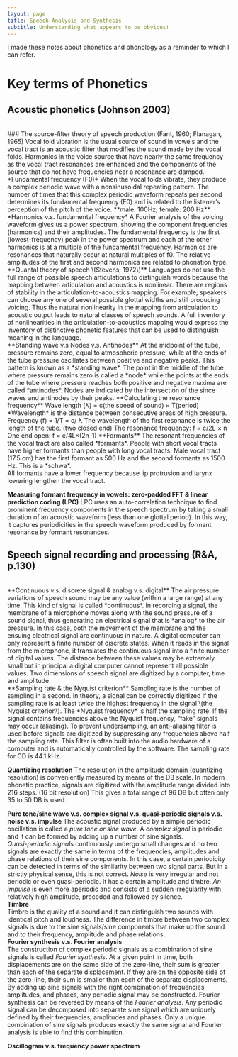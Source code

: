 ```yaml
---
layout: page
title: Speech Analysis and Synthesis
subtitle: Understanding what appears to be obvious! 
---
```

I made these notes about phonetics and phonology as a reminder to which I can refer. 

# Key terms of Phonetics
## Acoustic phonetics (Johnson 2003)
<br>
### The source-filter theory of speech production (Fant, 1960; Flanagan, 1965)
Vocal fold vibration is the usual source of sound in vowels and the vocal tract is an acoustic filter that modifies the sound made by the vocal folds. Harmonics in the voice source that have nearly the same frequency as the vocal tract resonances are enhanced and the components of the source that do not have frequencies near a resonance are damped.
<br>
*Fundamental frequency (F0)*
When the vocal folds vibrate, they produce a complex periodic wave with a nonsinusoidal repeating pattern. The number of times that this complex periodic waveform repeats per second determines its fundamental frequency (F0) and is related to the listener’s perception of the pitch of the voice. 
**male: 100Hz; female: 200 Hz**
<br>
*Harmonics v.s. fundamental frequency*
A Fourier analysis of the voicing waveform gives us a power spectrum, showing the component frequencies (harmonics) and their amplitudes. The fundamental frequency is the first (lowest-frequency) peak in the power spectrum and each of the other harmonics is at a multiple of the fundamental frequency.
Harmonics are resonances that naturally occur at natural multiples of f0.
The relative amplitudes of the first and second harmonics are related to phonation type.
<br>
**Quantal theory of speech \(Stevens, 1972\)**
Languages do not use the full range of possible speech articulations to distinguish words because the mapping between articulation and acoustics is nonlinear. There are regions of stability in the articulation-to-acoustics mapping. For example, speakers can choose any one of several possible glottal widths and still producing voicing. Thus the natural nonlinearity in the mapping from articulation to acoustic output leads to natural classes of speech sounds. A full inventory of nonlinearities in the articulation-to-acoustics mapping would express the inventory of distinctive phonetic features that can be used to distinguish meaning in the language.
<br>
**Standing wave v.s Nodes v.s. Antinodes**
At the midpoint of the tube, pressure remains zero, equal to atmospheric pressure, while at the  ends of the tube pressure oscillates between positive and negative peaks. This pattern is known as a *standing wave*.
The point in the middle of the tube where pressure remains zero is called a *node* while the points at the ends of the tube where pressure reaches both positive and negative maxima are called *antinodes*. Nodes are indicated by the intersection of the since waves and antinodes by their peaks.
**Calculating the resonance frequency**
Wave length (λ) = c(the speed of sound) × T(period)
*Wavelength* is the distance between consecutive areas of high pressure.
<br>
Frequency (f) = 1/T = c/ λ
The wavelength of the first resonance is twice the length of the tube. (two closed end)
The resonance frequency: f = c/2L × n
One end open: f =  c/4L×(2n-1)
**Formants**
The resonant frequencies of the vocal tract are also called *formants*. People with short vocal tracts have higher formants than people with long vocal tracts. Male vocal tract (17.5 cm) has the first formant as 500 Hz and the second formants as 1500 Hz. This is a *schwa*.
<br>
All formants have a lower frequency because lip protrusion and larynx lowering lengthen the vocal tract.

**Measuring formant frequency in vowels: zero-padded FFT & linear prediction coding (LPC)**
LPC uses an auto-correlation technique to find prominent frequency components in the speech spectrum by taking a small duration of an acoustic waveform (less than one glottal period). In this way, it captures periodicities in the speech waveform produced by formant resonance by formant resonances.
<br>
## Speech signal recording and processing (R&A, p.130)
<br>
**Continuous v.s. discrete signal & analog v.s. digital**
The air pressure variations of speech sound may be any value (within a large range) at any time. This kind of signal is called *continuous*. In recording a signal, the membrane of a microphone moves along with the sound pressure of a sound signal, thus generating an electrical signal that is *analog* to the air pressure. In this case, both the movement of the membrane and the ensuing electrical signal are continuous in nature.
A digital computer can only represent a finite number of discrete states. When it reads in the  signal from the microphone, it translates the continuous signal into a finite number of digital values. The distance between these values may be extremely small but in principal a digital computer cannot represent all possible values. Two dimensions of speech signal are digitized by a computer, time and amplitude.
<br>
**Sampling rate & the Nyquist criterion**
Sampling rate is the number of sampling in a second. In theory, a signal can be correctly digitized if the sampling rate is at least twice the highest frequency in the signal \(the Nyquist criterion\). The *Nyquist frequency* is half the sampling rate. If the signal contains frequencies above the Nyquist frequency, “fake” signals may occur (aliasing).
To prevent undersampling, an anti-aliasing filter is used before signals are digitized by suppressing any frequencies above half the sampling rate. This filter is often built into the audio hardware of a computer and is automatically controlled by the software. The sampling rate for CD is 44.1 kHz.

**Quantizing resolution**
The resolution in the amplitude domain (quantizing resolution) is conveniently measured by means of the DB scale. In modern phonetic practice, signals are digitized with the amplitude range divided into 216 steps. (16 bit resolution) This gives a total range of 96 DB but often only 35 to 50 DB is used.

**Pure tone/sine wave v.s. complex signal v.s. quasi-periodic signals v.s. noise v.s. impulse**
The acoustic signal produced by a simple periodic oscillation is called a *pure tone or sine wave*. A *complex signal* is periodic and it can be formed by adding up a number of sine signals.
<br>
*Quasi-periodic signals* continuously undergo small changes and no two signals are exactly the same in terms of the frequencies, amplitudes and phase relations of their sine components. In this case, a certain periodicity can be detected in terms of the similarity between two signal parts. But in a strictly physical sense, this is not correct.
*Noise* is very irregular and not periodic or even quasi-periodic. It has a certain amplitude and timbre.
*An impulse* is even more aperiodic and consists of a sudden irregularity with relatively high amplitude, preceded and followed by silence. 
<br>
**Timbre**
<br>
Timbre is the quality of a sound and it can distinguish two sounds with identical pitch and loudness. The difference in timbre between two complex signals is due to the sine signals/sine components that make up the sound and to their frequency, amplitude and phase relations.
<br>
**Fourier synthesis v.s. Fourier analysis**
<br>
The construction of complex periodic signals as a combination of sine signals is called *Fourier synthesis*. At a given point in time, both displacements are on the same side of the zero-line, their sum is greater than each of the separate displacement. If they are on the opposite side of the zero-line, their sum is smaller than each of the separate displacements. By adding up sine signals with the right combination of frequencies, amplitudes, and phases, any periodic signal may be constructed.
Fourier synthesis can be reversed by means of the *Fourier analysis*. Any periodic signal can be decomposed into separate sine signal which are uniquely defined by their frequencies, amplitudes and phases.  Only a unique combination of sine signals produces exactly the same signal and Fourier analysis is able to find this combination.

**Oscillogram v.s. frequency power spectrum**
